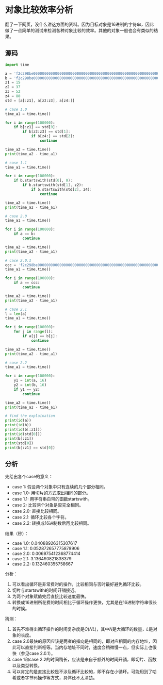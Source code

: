 # 对象比较效率分析

翻了一下网页，没什么讲这方面的资料。因为目标对象是16进制的字符串，因此做了一点简单的测试来检测各种对象比较的效率。其他的对象一般也会有类似的结果。

## 源码

``` python
import time

a = 'f2c298be00000000000000000000000000000000000000000000000000000000000000200000000000000000000000000000000000000000000000000000000000000035454f53365878737147776a78546f4765424e68647a463367344a387067466a3858654c4d5a6566696277426d4273663447613358530000000000000000000000'
b = 'f2c298be00000000000000000000000000000000000000000000000000000000000000200000000000000000000000000000000000000000000000000000000000000035454f53365878737147776a78546f4765424e68647a463367344a387067466a3858654c4d5a6566696277426d4273663447613358530000000000000000000000'
z1 = 15
z2 = 37
z3 = 52
z4 = 88
std = [a[:z1], a[z2:z3], a[z4:]]

# case 1.0
time_a1 = time.time()

for i in range(100000):
    if b[:z1] == std[0]:
        if b[z2:z3] == std[1]:
            if b[z4:] == std[2]:
                continue

time_a2 = time.time()
print(time_a2 - time_a1)

# case 1.1
time_a1 = time.time()

for i in range(100000):
    if b.startswith(std[0], 0):
        if b.startswith(std[1], z2):
            if b.startswith(std[2], z4):
                continue

time_a2 = time.time()
print(time_a2 - time_a1)

# case 2.0
time_a1 = time.time()

for i in range(100000):
    if a == b:
        continue

time_a2 = time.time()
print(time_a2 - time_a1)

# case 2.0.1
ccc = 'f2c298be00000000000000000000000000000000000000000000000000000000000000200000000000000000000000000000000000000000000000000000000000000035454f53365878737147776a78546f4765424e68647a463367344a387067466a3858654c4d5a6566696277426d4273663447613358530000000000000000000001'
time_a1 = time.time()

for i in range(100000):
    if a == ccc:
        continue

time_a2 = time.time()
print(time_a2 - time_a1)

# case 2.1
l = len(a)
time_a1 = time.time()

for i in range(100000):
    for j in range(l):
        if a[j] == b[j]:
            continue

time_a2 = time.time()
print(time_a2 - time_a1)

# case 2.2
time_a1 = time.time()

for i in range(100000):
    y1 = int(a, 16)
    y2 = int(b, 16)
    if y1 == y2:
        continue

time_a2 = time.time()
print(time_a2 - time_a1)

# find the explaination
print(id(a))
print(id(b))
print(id(b[:z1]))
print(id(std[0]))
print(b[:z1])
print(std[0])
print(b[:z1] == std[0])
```

## 分析

先给出各个case的意义：

* case 1: 假设两个对象中只有连续的几个部分相同。
* case 1.0: 用切片的方式取出相同的部分。
* case 1.1: 用字符串自带的函数startswith。
* case 2: 比较两个对象是否完全相同。
* case 2.0: 直接比较相同。
* case 2.1: 循环比较各个字符。
* case 2.2: 转换成16进制数后再比较相同。

结果（秒）：

* case 1.0: 0.04088926315307617
* case 1.1: 0.052872657775878906
* case 2.0: 0.006975412368774414
* case 2.1: 3.136490821838379
* case 2.2: 0.132460355758667

分析：

1. 可以看出循环是非常费时的操作，比较相同与否时最好避免循环比较。
2. 切片与startswith的时间开销接近。
3. 为两个对象赋值完后直接比较速度最快。
4. 转换成16进制所花费的时间相比于循环操作更快，尤其是在16进制字符串很长的时候。

猜测：

1. 首先不难得出循环操作的时间复杂度是$O(NL)$，其中$N$是大循环的数量，$L$是对象的长度。
2. case 2.0最快的原因应该是两者的指向是相同的，即对应相同的内存地址，因此可以直接判断相等。当内存地址不同时，速度会稍微慢一点，但实际上也很快（参见case 2.0.1）。
3. case 1和case 2.2的时间稍长，应该是来自于额外的时间开销，即切片、函数以及类型转换。
4. 可以肯定的是直接比较是不涉及循环比较的，即不存在小循环。可能用到了哈希或者字节码操作等方式，具体还不太清楚。